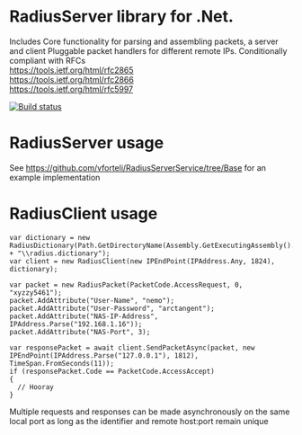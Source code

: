 # RadiusServer library for .Net.   
Includes Core functionality for parsing and assembling packets, a server and client
Pluggable packet handlers for different remote IPs. 
Conditionally compliant with RFCs  
https://tools.ietf.org/html/rfc2865  
https://tools.ietf.org/html/rfc2866  
https://tools.ietf.org/html/rfc5997  
  

  
[![Build status](https://ci.appveyor.com/api/projects/status/dbc6ua1ypa9eas3p?svg=true)](https://ci.appveyor.com/project/vforteli/radiusserver)

# RadiusServer usage  
See https://github.com/vforteli/RadiusServerService/tree/Base for an example implementation  

# RadiusClient usage    
```
var dictionary = new RadiusDictionary(Path.GetDirectoryName(Assembly.GetExecutingAssembly().Location) + "\\radius.dictionary");
var client = new RadiusClient(new IPEndPoint(IPAddress.Any, 1824), dictionary);

var packet = new RadiusPacket(PacketCode.AccessRequest, 0, "xyzzy5461");
packet.AddAttribute("User-Name", "nemo");
packet.AddAttribute("User-Password", "arctangent");
packet.AddAttribute("NAS-IP-Address", IPAddress.Parse("192.168.1.16"));
packet.AddAttribute("NAS-Port", 3);

var responsePacket = await client.SendPacketAsync(packet, new IPEndPoint(IPAddress.Parse("127.0.0.1"), 1812), TimeSpan.FromSeconds(11));
if (responsePacket.Code == PacketCode.AccessAccept)
{
  // Hooray          
}
```

Multiple requests and responses can be made asynchronously on the same local port as long as the identifier and remote host:port remain unique

